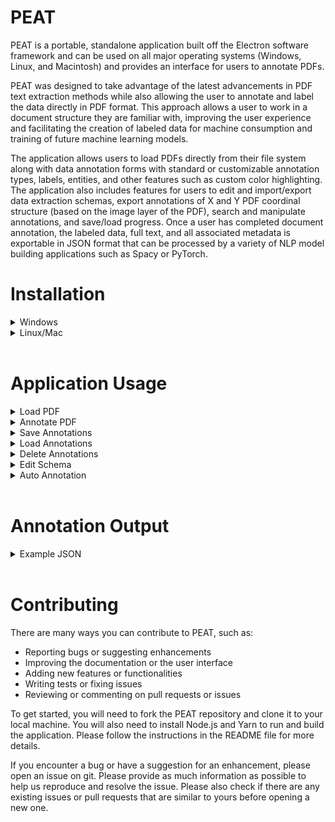 # PEAT

PEAT is a portable, standalone application built off the Electron software framework and can be used on all major operating systems (Windows, Linux, and Macintosh) and provides an interface for users to annotate PDFs.

PEAT was designed to take advantage of the latest advancements in PDF text extraction methods while also allowing the user to annotate and label the data directly in PDF format. This approach allows a user to work in a document structure they are familiar with, improving the user experience and facilitating the creation of labeled data for machine consumption and training of future machine learning models.

The application allows users to load PDFs directly from their file system along with data annotation forms with standard or customizable annotation types, labels, entities, and other features such as custom color highlighting. The application also includes features for users to edit and import/export data extraction schemas, export annotations of X and Y PDF coordinal structure (based on the image layer of the PDF), search and manipulate annotations, and save/load progress. Once a user has completed document annotation, the labeled data, full text, and all associated metadata is exportable in JSON format that can be processed by a variety of NLP model building applications such as Spacy or PyTorch.

# Installation

<details>
<summary>Windows</summary>

1\. Download latest version from (PEAT_1.1.0)

[https://github.com/USEPA/peat/releases/download/v1.0.1-win/peat-1.0.1.zip](https://github.com/USEPA/peat/releases/download/v1.0.1-win/peat-1.0.1.zip)

2\. Right click 'peat-1.0.1.zip' and select 'Extract All'

---

![](./media/image4.png)

---

3\. Select location and hit _Extract_

---

![](./media/image5.png)

---

4\. From the extracted location double click the *PANDHA_1.1.0*Folder

---

![](./media/image6.png)

---

5\. Double click _PEAT.exe_ to start the application

---

![](./media/image7.png)

---

7\. Select the PDF and Schema (tags.json is including in the PEAT/test
folder) and click _Load_

---

![](./media/image8.png)

---

---

</details>

<details>
<summary>Linux/Mac</summary>

1.  Clone the repo
    `git clone https://github.com/USEPA/peat.git`

2.  Install and download the following prerequisites.

NodeJS: https://nodejs.org/
Yarn: https://yarnpkg.com/

3. In the PEAT directory run yarn to download the depdencies.

`yarn`

4. Run the application

`yarn start`

## 1.3 Packageing

1. In order to build a standalone application for you system run.

`yarn package`

This will create a release folder providing multiple application versions.

</details>
</br>

# Application Usage

<details>
<summary>Load PDF</summary>

1.  Click _File_ in the menu bar and select _Load PDF_.

---

![Graphical user interface, text, application, Word Description
  automatically
  generated](./media/image9.png)

---

2.  Select the PDF file from your computer and click _Open_.

---

![Graphical user interface, application Description automatically
  generated](./media/image10.png)

---

---

![Graphical user interface, text, application, Word Description
  automatically generated](./media/image11.png)

---

---

</details>

<details>
<summary>Annotate PDF</summary>

1.  Highlight text you wish to annotate and select _Add Annotation_.

---

![Graphical user interface, text, application Description automatically
  generated](./media/image12.png)

---

---

2.  Select the annotation type.

---

![](./media/image13.png)

---

---

3.  Hit save

---

![Graphical user interface, text, application Description automatically
  generated](./media/image14.png)

---

---

---

![](./media/image15.png)

---

---

</details>

<details>
<summary>Save Annotations</summary>

1.  Click _File_ in the menu bar and select _Save Annotations_.

---

![Graphical user interface, text, application Description automatically
  generated](./media/image16.png)

---

---

2.  Select a save location on your computer and click _Save Annot File_.

---

![Graphical user interface, application Description automatically
  generated](./media/image17.png)

---

---

</details>

<details>
<summary>Load Annotations</summary>
1.  Click *File* in the menu bar and select *Load Annotations*.

---

![Graphical user interface, text, application, Word Description
  automatically generated](./media/image18.png)

---

---

2.  Select an annotation file and click _Open_

---

![Graphical user interface, text Description automatically
  generated](./media/image19.png)

---

---

---

![Graphical user interface, text, application Description automatically
  generated](./media/image20.png)

---

---

</details>

<details>
<summary>Delete Annotations</summary>

1\. Select annotation you wish to delete from the table in the side bar.

---

![Graphical user interface, text, application, Word Description
  automatically generated](./media/image21.png)

---

---

2\. Click _Delete selected row_ button.

---

![Graphical user interface, text, application, Word Description
  automatically generated](./media/image22.png)

---

---

</details>

<details>
<summary>Edit Schema</summary>

1\. Click *Edit Schema* hyper-link

---

![Graphical user interface Description automatically
  generated](./media/image23.png)

---

---

- Change existing entity

  - Click the text of any entity to edit that entities type.

  - Click the color selector to change the annotation color.

  - Click the trash can icon to delete that entity.

- Add new entity type

  - Click Add Entity Type to add a new entity.

- Save changes

  - Click the Save button.

</details>

<details>
<summary>Auto Annotation</summary>

1\. Type word or phrase to be searched for in *Find in document* search
bar

---

![Graphical user interface, text, application Description automatically
  generated](./media/image24.png)

---

---

2\. Using the arrows (Up or Down) a yellow highlight will cycle through
matches found in the document.

3\. Select entity type from the dropdown box.

---

![Graphical user interface, text, application, Word Description
  automatically generated](./media/image25.png)

---

---

4\. Click Annotate to add an annotation for the current selection.

---

![Graphical user interface, text, application Description automatically
  generated](./media/image26.png)

---

---

</details>
</br>

# Annotation Output
<details>
<summary>Example JSON</summary>

This is an annotated sample of exported annotation data.

```json5
{
    "text": "This is the text of the document",  // Text version of the PDF file, contains full text of the document as a string.
    "relationships": [], // Not yet implimented, experimental feature for creating relational contructs between annotations.
    "schema": { // Schema used to annotate the document
        "annotation_types": [
            {
                "id": "foo", // Unique ID
                "name": "foo", // Text name
                "color": "#ce11dd"  // HTML display color
            }
        ],
        "relationship_types": [] // Not yet implimented
    },
    "highlights": [
        {
            "content": {
                "text": "text of the annotation"  // Text of the annotation highlight as a string.
            },
            "position": {  // Bounding box position of the highlight within the PDF coordinates.
                "boundingRect": {
                    "x1": 66.8515625,
                    "y1": 250.1328125,
                    "x2": 205.14230346679688,
                    "y2": 263.1328125,
                    "width": 763,
                    "height": 1079.0995605399849
                },
                "rects": [ // Can have multiple rects if text spans lines
                    {
                        "x1": 66.8515625,
                        "y1": 250.1328125,
                        "x2": 205.14230346679688,
                        "y2": 263.1328125,
                        "width": 763,
                        "height": 1079.0995605399849,
                        "background": "#70f07b" // Highlight color
                    }
                ],
                "pageNumber": 1
            },
            "comment": {  
                "text": "foo",  // Annotation ID
                "relationship": "",
                "begin": 267,  // Offset coordinates within the document text.
                "end": 298
            },
            "userName": "your_username",
            "timestamp": 1710438139123,
            "id": "34752752411373633" // highlight ID
        }
    ]
}
```
</details>
</br>

# Contributing

There are many ways you can contribute to PEAT, such as:

- Reporting bugs or suggesting enhancements
- Improving the documentation or the user interface
- Adding new features or functionalities
- Writing tests or fixing issues
- Reviewing or commenting on pull requests or issues

To get started, you will need to fork the PEAT repository and clone it to your local machine. You will also need to install Node.js and Yarn to run and build the application. Please follow the instructions in the README file for more details.

If you encounter a bug or have a suggestion for an enhancement, please open an issue on git. Please provide as much information as possible to help us reproduce and resolve the issue. Please also check if there are any existing issues or pull requests that are similar to yours before opening a new one.
